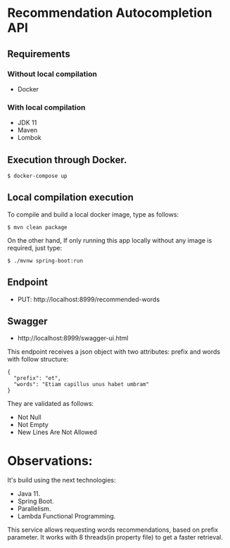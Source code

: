 # Recommendation Autocompletion API

## Requirements
### Without local compilation
- Docker
### With local compilation
- JDK 11
- Maven
- Lombok

## Execution through Docker.
```shell script
$ docker-compose up
```
## Local compilation execution

To compile and build a local docker image, type as follows:

```shell script
$ mvn clean package 
```
On the other hand, If only running this app locally without any image is required, just type:
```shell script
$ ./mvnw spring-boot:run
```
## Endpoint
- PUT: http://localhost:8999/recommended-words

## Swagger
- http://localhost:8999/swagger-ui.html

This endpoint receives a json object with two attributes: prefix and words with follow structure:
```json5
{
  "prefix": "et",
  "words": "Etiam capillus unus habet umbram"
}
```

They are validated as follows:
- Not Null
- Not Empty
- New Lines Are Not Allowed

# Observations:
It's build using the next technologies:
- Java 11.
- Spring Boot.
- Parallelism.
- Lambda Functional Programming.
 
This service allows requesting words recommendations, based on prefix parameter.
It works with 8 threads(in property file) to get a faster retrieval.
